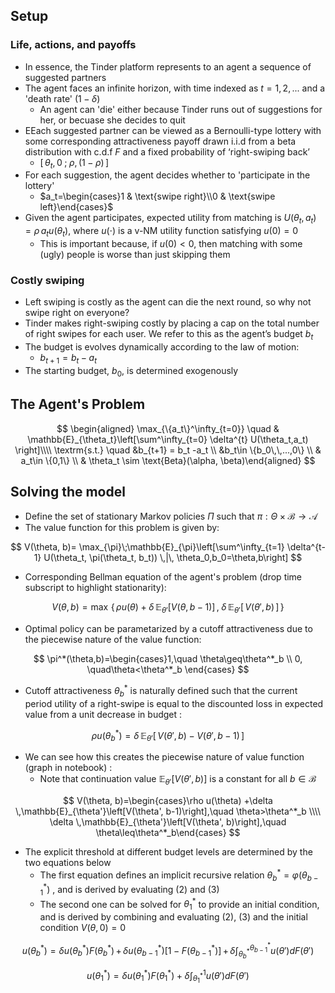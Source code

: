 ## Setup
### Life, actions, and payoffs
- In essence, the Tinder platform represents to an agent a sequence of suggested partners
- The agent faces an infinite horizon, with time indexed as $t=1,2,...$ and a 'death rate' $(1-\delta)$
    - An agent can 'die' either because Tinder runs out of suggestions for her, or becuase she decides to quit
- EEach suggested partner can be viewed as a Bernoulli-type lottery with some corresponding attractiveness payoff drawn i.i.d from a beta distribution with c.d.f $F$ and a fixed probability of ‘right-swiping back’
    - $\left[\,\theta_t,0\;;\;\rho,(1-\rho)\,\right]$
- For each suggestion, the agent decides whether to 'participate in the lottery'
    - $a_t=\begin{cases}1 & \text{swipe right}\\0 & \text{swipe left}\end{cases}$
- Given the agent participates, expected utility from matching is $U(\theta_t,a_t ) = \rho\, a_tu(\theta_t)$, where $u(\cdot)$ is a v-NM utility function satisfying $u(0)=0$
    - This is important because, if $u(0)<0$, then matching with some (ugly) people is worse than just skipping them


### Costly swiping
- Left swiping is costly as the agent can die the next round, so why not swipe right on everyone?
- Tinder makes right-swiping costly by placing a cap on the total number of right swipes for each user. We refer to this as the agent’s budget $b_t$   
- The budget is evolves dynamically according to the law of motion:
    - $b_{t+1}= b_t  - a_t$
- The starting budget, $b_0$, is determined exogenously 

## The Agent's Problem 
$$
 \begin{aligned} \max_{\{a_t\}^\infty_{t=0}} \quad & \mathbb{E}_{\theta_t}\left[\sum^\infty_{t=0} \delta^{t} U(\theta_t,a_t) \right]\\\\ \textrm{s.t.} \quad &b_{t+1}  = b_t -a_t \\ &b_t\in \{b_0\,\,...,0\} \\ & a_t\in \{0,1\} \\ & \theta_t \sim \text{Beta}(\alpha, \beta)\end{aligned}
$$

## Solving the model

- Define the set of stationary Markov policies $\Pi$ such that $\pi: \Theta \times \mathcal{B} \rightarrow\mathcal{A}$
- The value function for this problem is given by:

$$
V(\theta, b)= \max_{\pi}\;\mathbb{E}_{\pi}\left[\sum^\infty_{t=1} \delta^{t-1}  U(\theta_t, \pi(\theta_t, b_t)) \,|\, \theta_0,b_0=\theta,b\right] 
$$

- Corresponding Bellman equation of the agent's problem (drop time subscript to highlight stationarity):

$$
 V(\theta, b)=\max \, \left \{\,\rho u(\theta) +\delta \,\mathbb{E}_{\theta'}\left[V(\theta, b-1)\right] \,,\;\delta \,\mathbb{E}_{\theta'}\left[\,V(\theta',b )\,\right]\,\right\}
$$

- Optimal policy can be parametarized by a cutoff attractiveness due to the piecewise nature of the value function:

$$
 \pi^*(\theta,b)=\begin{cases}1,\quad \theta\geq\theta^*_b \\ 0, \quad\theta<\theta^*_b  \end{cases}
$$
    
- Cutoff attractiveness  $\theta^*_b$ is naturally defined such that the current period utility of a right-swipe is equal to the discounted loss in expected value from a unit decrease in budget :

$$
 \rho u(\theta^*_b) = \delta \,\mathbb{E}_{\theta'}\left[\,V(\theta',b)-V(\theta',b-1)\,\right]
$$

- We can see how this creates the piecewise nature of value function (graph in notebook) :
    - Note that continuation value $\mathbb{E}_{\theta'}\left[V(\theta', b)\right]$ is a constant for all $b\in\mathcal{B}$

$$
 V(\theta, b)=\begin{cases}\rho u(\theta) +\delta \,\mathbb{E}_{\theta'}\left[V(\theta', b-1)\right],\quad \theta>\theta^*_b \\\\ \delta \,\mathbb{E}_{\theta'}\left[V(\theta', b)\right],\quad \theta\leq\theta^*_b\end{cases}
$$

- The explicit threshold at different budget levels are determined by the two equations below
    - The first equation defines an implicit recursive relation  $\theta^*_b = \varphi(\theta^*_{b-1})$ , and is derived by evaluating $(2)$ and $(3)$
    - The second one can be solved for $\theta^*_1$ to provide an initial condition, and is derived by combining and evaluating $(2)$, $(3)$ and the initial condition $V(\theta,0)=0$

$$
 u(\theta^*_b) = \delta u(\theta^*_b) F(\theta^*_b) \,+\, \delta u(\theta^*_{b-1})\left[1-  F(\theta^*_{b-1})\right]\,+\,\delta\int^{\theta^*_{b-1}}_{\theta^*_b} u(\theta')dF(\theta')
$$

$$
u(\theta^*_1) =\delta u(\theta^*_1)F(\theta^*_1) + \delta \int^1_{\theta^*_1}u(\theta')dF(\theta')
$$